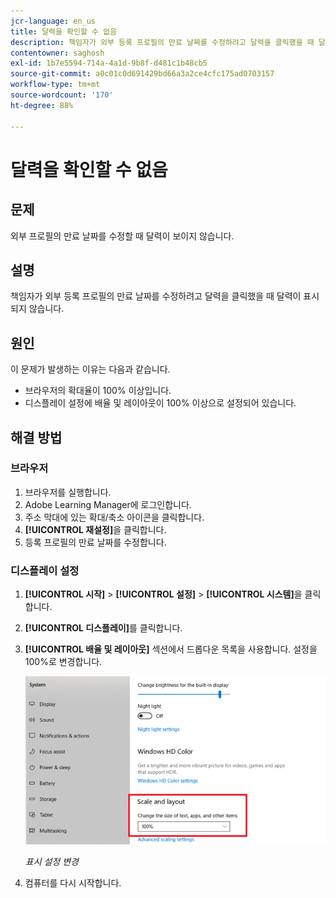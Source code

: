 ```yaml
---
jcr-language: en_us
title: 달력을 확인할 수 없음
description: 책임자가 외부 등록 프로필의 만료 날짜를 수정하려고 달력을 클릭했을 때 달력이 표시되지 않습니다.
contentowner: saghosh
exl-id: 1b7e5594-714a-4a1d-9b8f-d481c1b48cb5
source-git-commit: a0c01c0d691429bd66a3a2ce4cfc175ad0703157
workflow-type: tm+mt
source-wordcount: '170'
ht-degree: 88%

---
```


# 달력을 확인할 수 없음

## 문제

외부 프로필의 만료 날짜를 수정할 때 달력이 보이지 않습니다.

## 설명

책임자가 외부 등록 프로필의 만료 날짜를 수정하려고 달력을 클릭했을 때 달력이 표시되지 않습니다.

## 원인

이 문제가 발생하는 이유는 다음과 같습니다.

* 브라우저의 확대율이 100% 이상입니다.
* 디스플레이 설정에 배율 및 레이아웃이 100% 이상으로 설정되어 있습니다.

## 해결 방법

### 브라우저

1. 브라우저를 실행합니다.
1. Adobe Learning Manager에 로그인합니다.
1. 주소 막대에 있는 확대/축소 아이콘을 클릭합니다.
1. **[!UICONTROL 재설정]**&#x200B;을 클릭합니다.
1. 등록 프로필의 만료 날짜를 수정합니다.

### 디스플레이 설정

1. **[!UICONTROL 시작]** > **[!UICONTROL 설정]** > **[!UICONTROL 시스템]**&#x200B;을 클릭합니다.
1. **[!UICONTROL 디스플레이]**&#x200B;를 클릭합니다.
1. **[!UICONTROL 배율 및 레이아웃]** 섹션에서 드롭다운 목록을 사용합니다. 설정을 100%로 변경합니다.

   ![](assets/scale-layout.png)

   *표시 설정 변경*

1. 컴퓨터를 다시 시작합니다.
